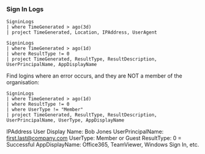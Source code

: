 

### Sign In Logs

```
SigninLogs
| where TimeGenerated > ago(3d)
| project TimeGenerated, Location, IPAddress, UserAgent
```

```
SigninLogs
| where TimeGenerated > ago(1d)
| where ResultType != 0
| project TimeGenerated, ResultType, ResultDescription, UserPrincipalName, AppDisplayName
```

Find logins where an error occurs, and they are NOT a member of the organisation:
```
SigninLogs
| where TimeGenerated > ago(1d)
| where ResultType != 0
| where UserType != "Member"
| project TimeGenerated, ResultType, ResultDescription, UserPrincipalName, UserType, AppDisplayName
```

IPAddress
User Display Name: Bob Jones
UserPrincipalName: first.last@company.com
UserType: Member or Guest
ResultType: 0 = Successful 
AppDisplayName: Office365, TeamViewer, Windows Sign In, etc. 
